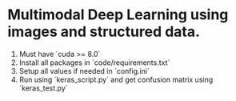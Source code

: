 # Multimodal Deep Learning using images and structured data.

1. Must have ´cuda >= 8.0´
2. Install all packages in ´code/requirements.txt´
3. Setup all values if needed in ´config.ini´
4. Run using ´keras_script.py´ and get confusion matrix using ´keras_test.py´